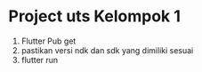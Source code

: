 <h1>Project uts Kelompok 1</h1>

<ol>
<li>
Flutter Pub get
</li>
<li>
pastikan versi ndk dan sdk yang dimiliki sesuai
</li>
<li>
flutter run
</li>
</ol>

